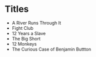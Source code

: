 # Titles

- A River Runs Through It
- Fight Club
- 12 Years a Slave
- The Big Short
- 12 Monkeys
- The Curious Case of Benjamin Buttton
